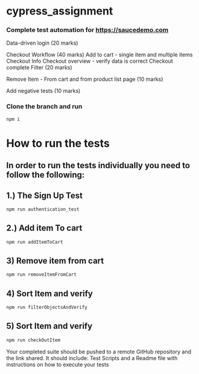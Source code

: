 # cypress_assignment

### Complete test automation for https://saucedemo.com

Data-driven login (20 marks)

Checkout Workflow (40 marks)
Add to cart - single item and multiple items
Checkout Info
Checkout overview - verify data is correct
Checkout complete
Filter (20 marks)

Remove Item - From cart and from product list page (10 marks)

Add negative tests (10 marks)

### Clone the branch and run 
```bash
npm i
```
#  How to run the tests
## In order to run the tests individually you need to follow the following:
##     1.) The Sign Up Test

```bash
npm run authentication_test
```
##     2.) Add item To cart 

```bash
npm run addItemToCart
```
## 3) Remove item from cart

```bash
npm run removeItemFromCart
```

## 4) Sort Item and verify

```bash
npm run filterObjectsAndVerify
```

## 5) Sort Item and verify

```bash
npm run checkOutItem
```



Your completed suite should be pushed to a remote GitHub repository and the link shared. It should include: Test Scripts and a Readme file with instructions on how to execute your tests

